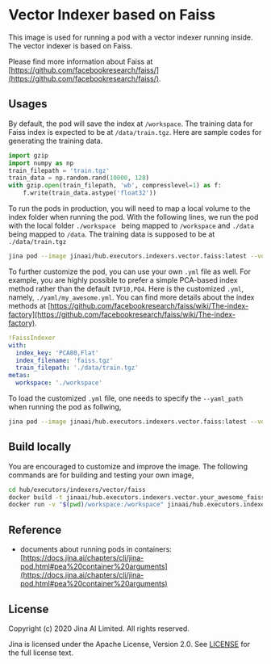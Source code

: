 # Vector Indexer based on Faiss

This image is used for running a pod with a vector indexer running inside. The vector indexer is based on Faiss. 

Please find more information about Faiss at [https://github.com/facebookresearch/faiss/](https://github.com/facebookresearch/faiss/).

## Usages

By default, the pod will save the index at `/workspace`. The training data for Faiss index is expected to be at `/data/train.tgz`. Here are sample codes for generating the training data.

```python
import gzip
import numpy as np
train_filepath = 'train.tgz'
train_data = np.random.rand(10000, 128)
with gzip.open(train_filepath, 'wb', compresslevel=1) as f:
    f.write(train_data.astype('float32'))
```

To run the pods in production, you will need to map a local volume to the index folder when running the pod. With the following lines, we run the pod with the local folder `./workspace ` being mapped to `/workspace` and `./data` being mapped to `/data`. The training data is supposed to be at `./data/train.tgz`

```bash
jina pod --image jinaai/hub.executors.indexers.vector.faiss:latest --volumes "$(pwd)/workspace" --volumes "$(pwd)/data"
```

To further customize the pod, you can use your own `.yml` file as well. For example, you are highly possible to prefer a simple PCA-based index method rather than the default `IVF10,PQ4`. Here is the customized `.yml`, namely, `./yaml/my_awesome.yml`. You can find more details about the index methods at [https://github.com/facebookresearch/faiss/wiki/The-index-factory](https://github.com/facebookresearch/faiss/wiki/The-index-factory).

```yaml
!FaissIndexer
with:
  index_key: 'PCA80,Flat'
  index_filename: 'faiss.tgz'
  train_filepath: './data/train.tgz'
metas:
  workspace: './workspace'
```

To load the customized `.yml` file, one needs to specify the `--yaml_path` when running the pod as follwing, 

```bash
jina pod --image jinaai/hub.executors.indexers.vector.faiss:latest --volumes "$(pwd)/workspace --volumes "$(pwd)/data --volumes "$(pwd)/yaml --yaml_path /yaml/my_awesome.yml"
```


## Build locally

You are encouraged to customize and improve the image. The following commands are for building and testing your own image,

```bash
cd hub/executors/indexers/vector/faiss
docker build -t jinaai/hub.executors.indexers.vector.your_awesome_faiss .
docker run -v "$(pwd)/workspace:/workspace" jinaai/hub.executors.indexers.vector.your_awesome_faiss:latest
```

## Reference
- documents about running pods in containers: [https://docs.jina.ai/chapters/cli/jina-pod.html#pea%20container%20arguments](https://docs.jina.ai/chapters/cli/jina-pod.html#pea%20container%20arguments)

## License

Copyright (c) 2020 Jina AI Limited. All rights reserved.

Jina is licensed under the Apache License, Version 2.0. See [LICENSE](https://github.com/jina-ai/jina/blob/master/LICENSE) for the full license text.